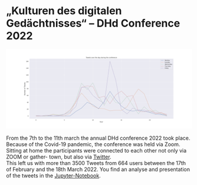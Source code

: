 # „Kulturen des digitalen Gedächtnisses“ – DHd Conference 2022 #

![Tweets über die Tage der DHd2022.](vis/Tweets_over_day_during_DHd.png "Tweets während der DHd2022")

From the 7th to the 11th march the annual DHd conference 2022 took place. Because of the Covid-19 pandemic, the 
conference was held via Zoom. Sitting at home the participants were connected to each other not only via ZOOM or gather-
town, but also via [Twitter](https://twitter.com/DHd2022).  
This left us with more than 3500 Tweets from 664 users between the 17th of February and the 18th March 2022. You find an
analyse and presentation of the tweets in the
[Jupyter-Notebook](https://github.com/Leano1998/DHd2022/blob/main/Twitter_DHd2022.ipynb).
